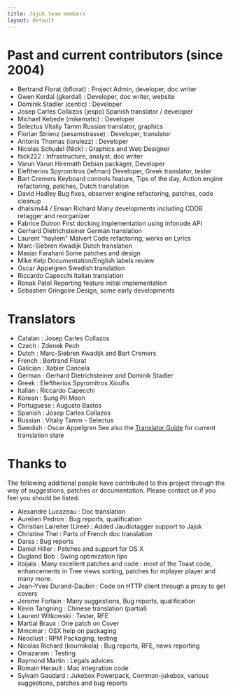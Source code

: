```yaml
---
title: Jajuk team members
layout: default
---
```


# Past and current contributors (since 2004)
* Bertrand Florat (bflorat)	: Project Admin, developer, doc writer
* Gwen Kerdal (gkerdal) : Developer, doc writer, website 
* Dominik Stadler (centic) : Developer
* Josep Carles Collazos	(jespo) Spanish translator / developer
* Michael Kebede (mikematic) :	Developer
* Selectus	Vitaliy Tamm	Russian translator, graphics
* Florian Strienz (sesamstrasse) :	Developer, translator
* Antonis Thomas (iorulezz) :	Developer
* Nicolas Schudel (Nick) : Graphics and Web Designer
* fsck222	: Infrastructure, analyst, doc writer
* Varun	Varun Hiremath	Debian packager, Developer
* Eleftherios Spyromitros (lefman)	Developer, Greek translator, tester
* Bart Cremers	Keyboard controls feature, Tips of the day, Action engine refactoring, patches, Dutch translation
* David Hadley	Bug fixes, observer engine refactoring, patches, code cleanup
* dhalsim44 / Erwan Richard	Many developments including CDDB retagger and reorganizer
* Fabrice Dutron	First docking implementation using infonode API
* Gerhard Dietrichsteiner	German translation
* Laurent "haylem" Malvert	Code refactoring, works on Lyrics
* Marc-Siebren Kwadijk	Dutch translation
* Masiar Farahani	Some patches and design
* Mike Kelp	Documentation/English labels review
* Oscar Appelgren	Swedish translation
* Riccardo Capecchi	Italian translation
* Ronak Patel	Reporting feature initial implementation
* Sebastien Gringoire	Design, some early developments

# Translators
* Catalan : Josep Carles Collazos
* Czech : Zdenek Pech
* Dutch : Marc-Siebren Kwadijk and Bart Cremers
* French : Bertrand Florat
* Galician : Xabier Cancela
* German : Gerhard Dietrichsteiner and Dominik Stadler
* Greek : Eleftherios Spyromitros Xioufis
* Italian : Riccardo Capecchi
* Korean : Sung Pil Moon
* Portuguese : Augusto Bastos
* Spanish : Josep Carles Collazos
* Russian : Vitaliy Tamm - Selectus
* Swedish : Oscar Appelgren
See also the [Translator Guide](/translator_guide.html) for current translation state

# Thanks to
The following additional people have contributed to this project through the way of suggestions, patches or documentation. Please contact us if you feel you should be listed.

 * Alexandre Lucazeau :	Doc translation
 * Aurelien Pedron :	Bug reports, qualification
 * Christian Laireiter (Liree) :	Added Jaudiotagger support to Jajuk
 * Christine Thel :	Parts of French doc translation
 * Darsa :	Bug reports
 * Daniel Hiller :	Patches and support for OS X
 * Dugland Bob :	Swing optimization tips
 * itoijala	: Many excellent patches and code : most of the Toast code, enhancements in Tree views sorting, patches for mplayer player and many more.
 * Jean-Yves Durand-Daubin :	Code on HTTP client through a proxy to get covers
 * Jerome Fortain :	Many suggestions, Bug reports, qualification
 * Kevin Tangning :	Chinese translation (partial)
 * Laurent Witkowski :	Tester, RFE
 * Martial Braux :	One patch on Cover
 * Mmcmar :	OSX help on packaging
 * Neoclust :	RPM Packaging, testing
 * Nicolas Richard (kournikola) :	Bug reports, RFE, news reporting
 * Omazaram	: Testing 
 * Raymond Martin :	Legals advices
 * Romain Herault :	Mac integration code
 * Sylvain Gaudard : Jukebox Powerpack, Common-jukebox, various suggestions, patches and bug reports